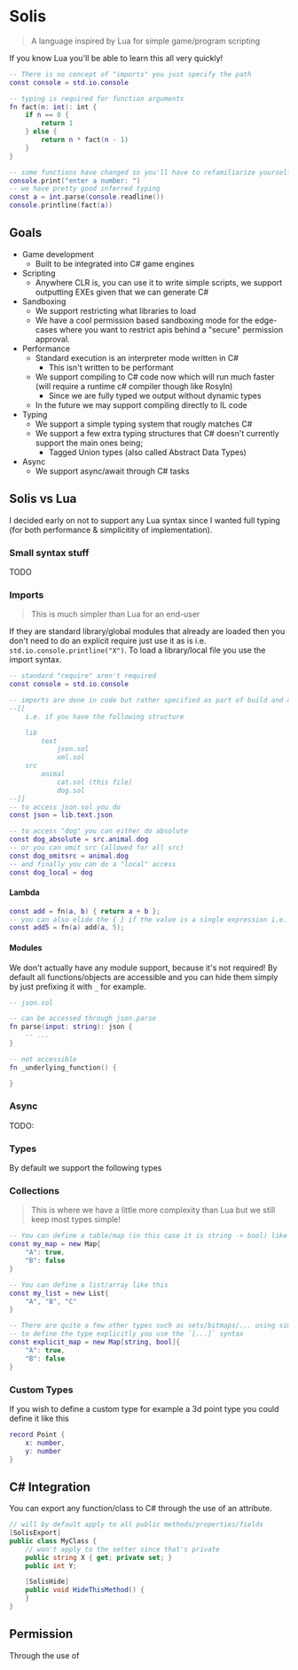 # Solis

> A language inspired by Lua for simple game/program scripting

If you know Lua you'll be able to learn this all very quickly!

```lua
-- There is no concept of "imports" you just specify the path
const console = std.io.console

-- typing is required for function arguments
fn fact(n: int): int {
    if n == 0 {
        return 1
    } else {
        return n * fact(n - 1)
    }
}

-- some functions have changed so you'll have to refamiliarize yourself with them
console.print("enter a number: ")
-- we have pretty good inferred typing
const a = int.parse(console.readline())
console.printline(fact(a))
```

## Goals

- Game development
  - Built to be integrated into C# game engines
- Scripting
  - Anywhere CLR is, you can use it to write simple scripts, we support outputting EXEs given that we can generate C#
- Sandboxing
  - We support restricting what libraries to load
  - We have a cool permission based sandboxing mode for the edge-cases where you want to restrict apis behind a "secure" permission approval.
- Performance
  - Standard execution is an interpreter mode written in C#
    - This isn't written to be performant
  - We support compiling to C# code now which will run much faster (will require a runtime c# compiler though like Rosyln)
    - Since we are fully typed we output without dynamic types
  - In the future we may support compiling directly to IL code
- Typing
  - We support a simple typing system that rougly matches C#
  - We support a few extra typing structures that C# doesn't currently support the main ones being;
    - Tagged Union types (also called Abstract Data Types)
- Async
  - We support async/await through C# tasks

## Solis vs Lua

I decided early on not to support any Lua syntax since I wanted full typing (for both performance & simplicitity of implementation).

### Small syntax stuff

TODO

### Imports

> This is much simpler than Lua for an end-user

If they are standard library/global modules that already are loaded then you don't need to do an explicit require just use it as is i.e. `std.io.console.printline("X")`.  To load a library/local file you use the import syntax.

```lua
-- standard "require" aren't required
const console = std.io.console

-- imports are done in code but rather specified as part of build and are accessed as if you are accessing from root file
--[[
    i.e. if you have the following structure

    lib
        text
            json.sol
            xml.sol
    src
        animal
            cat.sol (this file)
            dog.sol
--]]
-- to access json.sol you do
const json = lib.text.json

-- to access "dog" you can either do absolute
const dog_absolute = src.animal.dog
-- or you can omit src (allowed for all src)
const dog_omitsrc = animal.dog
-- and finally you can do a "local" access
const dog_local = dog
```

#### Lambda

```lua
const add = fn(a, b) { return a + b };
-- you can also elide the { } if the value is a single expression i.e.
const add5 = fn(a) add(a, 5);
```

#### Modules

We don't actually have any module support, because it's not required!  By default all functions/objects are accessible and you can hide them simply by just prefixing it with `_` for example.

```lua
-- json.sol

-- can be accessed through json.parse
fn parse(input: string): json {
    -- ...
}

-- not accessible
fn _underlying_function() {

}
```

### Async

TODO:

### Types

By default we support the following types



### Collections

> This is where we have a little more complexity than Lua but we still keep most types simple!

```lua
-- You can define a table/map (in this case it is string -> bool) like this
const my_map = new Map{
    "A": true,
    "B": false
}

-- You can define a list/array like this
const my_list = new List{
    "A", "B", "C"
}

-- There are quite a few other types such as sets/bitmaps/... using similar constructors
-- to define the type explicitly you use the `[...]` syntax
const explicit_map = new Map[string, bool]{
    "A": true,
    "B": false
}
```

### Custom Types

If you wish to define a custom type for example a 3d point type you could define it like this

```lua
record Point {
    x: number,
    y: number
}
```

## C# Integration

You can export any function/class to C# through the use of an attribute.

```cs
// will by default apply to all public methods/properties/fields
[SolisExport]
public class MyClass {
    // won't apply to the setter since that's private
    public string X { get; private set; }
    public int Y;

    [SolisHide]
    public void HideThisMethod() {
    }
}
```

## Permission

Through the use of 
